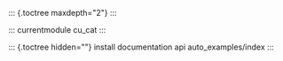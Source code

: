 ::: {.toctree maxdepth="2"}
:::

::: currentmodule
cu_cat
:::

::: {.toctree hidden=""}
install documentation api auto_examples/index
:::
